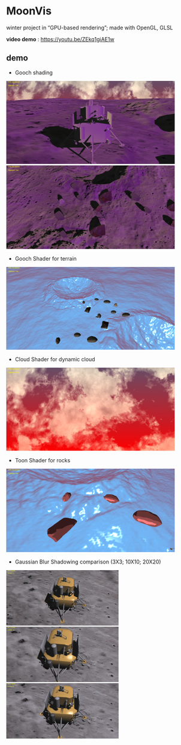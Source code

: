 # MoonVis
winter project in “GPU-based rendering”; made with OpenGL, GLSL

**video demo** : https://youtu.be/ZEkq1giAE1w


## demo
- Gooch shading
<p float="left">
  <img src="/ScreenShots/pic1.png" width="450" />
  <img src="/ScreenShots/pic2.png" width="450" /> 
</p>

- Gooch Shader for terrain
<img src="/ScreenShots/pic3.png" width="450" />

- Cloud Shader for dynamic cloud
<img src="/ScreenShots/pic4.png" width="450" />

- Toon Shader for rocks
<img src="/ScreenShots/pic5.png" width="450" />

- Gaussian Blur Shadowing comparison (3X3; 10X10; 20X20)
<p float="left">
  <img src="/ScreenShots/pic7.png" width="300" />
  <img src="/ScreenShots/pic8.png" width="300" /> 
  <img src="/ScreenShots/pic9.png" width="300" /> 
</p>
